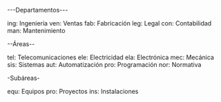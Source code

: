 ---Departamentos---

ing: Ingeniería
ven: Ventas
fab: Fabricación
leg: Legal
con: Contabilidad
man: Mantenimiento

--Áreas--

tel: Telecomunicaciones
ele: Electricidad
ela: Electrónica
mec: Mecánica
sis: Sistemas
aut: Automatización
pro: Programación
nor: Normativa

-Subáreas-

equ: Equipos
pro: Proyectos
ins: Instalaciones


